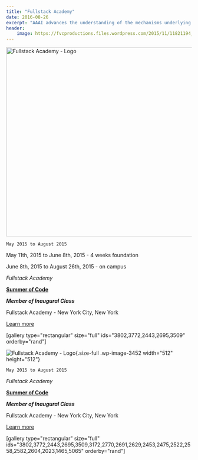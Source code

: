 ```yaml
---
title: "Fullstack Academy"
date: 2016-08-26
excerpt: "AAAI advances the understanding of the mechanisms underlying thought and intelligent behavior and their embodiment in machines."
header:
    image: https://fvcproductions.files.wordpress.com/2015/11/11821194_439697182900579_299304949_n-1-e1457320708289.jpg
---
```


<img class="size-full wp-image-3452" src="https://fvcproductions.files.wordpress.com/2015/11/fullstack.png" alt="Fullstack Academy - Logo" width="512" height="512" />

<code>May 2015 to August 2015</code>

May 11th, 2015 to June 8th, 2015 - 4 weeks foundation

June 8th, 2015 to August 26th, 2015 - on campus

<em>Fullstack Academy</em>

<strong><a title="Fullstack Academy" href="http://www.fullstackacademy.com/summer-of-code" target="_blank">Summer of Code</a></strong>

<strong><em>Member of Inaugural Class</em></strong>

Fullstack Academy - New York City, New York

<a href="http://fvcproductions.com/2015/08/30/fullstack-academy-reflections/" target="_blank">Learn more</a>

[gallery type="rectangular" size="full" ids="3802,3772,2443,2695,3509" orderby="rand"]

![Fullstack Academy -
Logo](https://fvcproductions.files.wordpress.com/2015/11/fullstack.png){.size-full
.wp-image-3452 width="512" height="512"}

`May 2015 to August 2015`

*Fullstack Academy*

**[Summer of
Code](http://www.fullstackacademy.com/summer-of-code "Fullstack Academy")**

***Member of Inaugural Class***

Fullstack Academy - New York City, New York

[Learn
more](http://fvcproductions.com/2015/08/30/fullstack-academy-reflections/)

\[gallery type="rectangular" size="full"
ids="3802,3772,2443,2695,3509,3172,2770,2691,2629,2453,2475,2522,2558,2582,2604,2023,1465,5065"
orderby="rand"\]